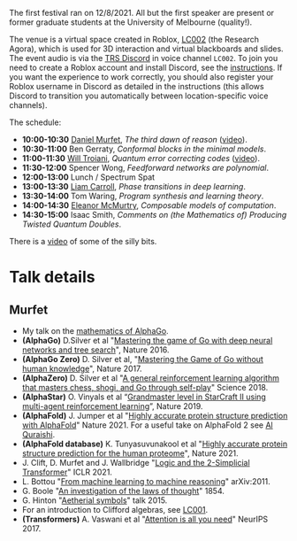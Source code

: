 The first festival ran on 12/8/2021. All but the first speaker are present or former graduate students at the University of Melbourne (quality!).

The venue is a virtual space created in Roblox, [LC002](https://www.roblox.com/games/7168699181/metauni-LC002-Research-Agora) (the Research Agora), which is used for 3D interaction and virtual blackboards and slides. The event audio is via the [TRS Discord](https://discord.gg/9yBaAxPSK8) in voice channel `LC002`. To join you need to create a Roblox account and install Discord,  see the [instructions](https://metauni.org/posts/instructions/instructions). If you want the experience to work correctly, you should also register your Roblox username in Discord as detailed in the instructions (this allows Discord to transition you automatically between location-specific voice channels).

The schedule:

- **10:00-10:30** [Daniel Murfet](http://therisingsea.org), *The third dawn of reason* ([video](https://youtu.be/GIR3UsSPKuI)).
- **10:30-11:00** Ben Gerraty, *Conformal blocks in the minimal models*.
- **11:00-11:30** [Will Troiani](https://williamtroiani.github.io), *Quantum error correcting codes* ([video](https://youtu.be/xzfqkOe_yMU)).
- **11:30-12:00** Spencer Wong, *Feedforward networks are polynomial*.
- **12:00-13:00** Lunch / Spectrum Spat
- **13:00-13:30** [Liam Carroll](https://lemmykc.github.io/MDLG_lemmykc/), *Phase transitions in deep learning*.
- **13:30-14:00** Tom Waring, *Program synthesis and learning theory*.
- **14:00-14:30** [Eleanor McMurtry](https://eleanorve.net), *Composable models of computation*.
- **14:30-15:00** Isaac Smith, *Comments on (the Mathematics of) Producing Twisted Quantum Doubles*.

There is a [video](https://youtu.be/q2FSwEIHCbk) of some of the silly bits.

# Talk details

## Murfet

* My talk on the [mathematics of AlphaGo](http://therisingsea.org/notes/talk-alphago.pdf).
* **(AlphaGo)** D.Silver et al "[Mastering the game of Go with deep neural networks and tree search](https://www.nature.com/articles/nature16961)", Nature 2016.
* **(AlphaGo Zero)** D. Silver et al, "[Mastering the Game of Go without human knowledge](https://www.nature.com/articles/nature24270)", Nature 2017.
* **(AlphaZero)** D. Silver et al "[A general reinforcement learning algorithm that masters chess, shogi, and Go through self-play](https://science.sciencemag.org/content/362/6419/1140.full?ijkey=XGd77kI6W4rSc&keytype=ref&siteid=sci)" Science 2018.
* **(AlphaStar)** O. Vinyals et al “[Grandmaster level in StarCraft II using multi-agent reinforcement learning](https://www.nature.com/articles/s41586-019-1724-z)”, Nature 2019.
* **(AlphaFold)** J. Jumper et al "[Highly accurate protein structure prediction with AlphaFold](https://www.nature.com/articles/s41586-021-03819-2)" Nature 2021. For a useful take on AlphaFold 2 see [Al Quraishi](https://moalquraishi.wordpress.com/2021/07/25/the-alphafold2-method-paper-a-fount-of-good-ideas/).
* **(AlphaFold database)** K. Tunyasuvunakool et al "[Highly accurate protein structure prediction for the human proteome](https://www.nature.com/articles/s41586-021-03828-1)", Nature 2021.
* J. Clift, D. Murfet and J. Wallbridge "[Logic and the 2-Simplicial Transformer](https://iclr.cc/virtual_2020/poster_rkecJ6VFvr.html)" ICLR 2021.
* L. Bottou "[From machine learning to machine reasoning](https://arxiv.org/abs/1102.1808)" arXiv:2011.
* G. Boole "[An investigation of the laws of thought](https://plato.stanford.edu/entries/boole/)" 1854.
* G. Hinton "[Aetherial symbols](https://drive.google.com/file/d/0B8i61jl8OE3XdHRCSkV1VFNqTWc/view?resourcekey=0-_o3RGBxHLgWGORGIij-FMA)" talk 2015.
* For an introduction to Clifford algebras, see [LC001](https://metauni.org/posts/loci/loci).
* **(Transformers)** A. Vaswani et al "[Attention is all you need](https://papers.nips.cc/paper/2017/file/3f5ee243547dee91fbd053c1c4a845aa-Paper.pdf)" NeurIPS 2017.
